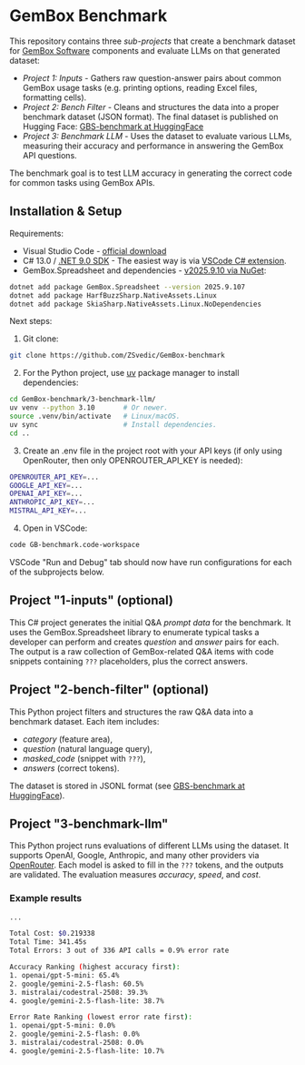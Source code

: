 # GemBox Benchmark

This repository contains three *sub-projects* that create a benchmark dataset for [GemBox Software](https://www.gemboxsoftware.com/) components and evaluate LLMs on that generated dataset: 

+ *Project 1: Inputs* - Gathers raw question-answer pairs about common GemBox usage tasks (e.g. printing options, reading Excel files, formatting cells).
+ *Project 2: Bench Filter* - Cleans and structures the data into a proper benchmark dataset (JSON format). The final dataset is published on Hugging Face: [GBS-benchmark at HuggingFace](https://huggingface.co/datasets/ZSvedic/GBS-benchmark)
+ *Project 3: Benchmark LLM* - Uses the dataset to evaluate various LLMs, measuring their accuracy and performance in answering the GemBox API questions.

The benchmark goal is to test LLM accuracy in generating the correct code for common tasks using GemBox APIs.

## Installation & Setup

Requirements:
+ Visual Studio Code - [official download](https://code.visualstudio.com/download)
+ C# 13.0 / [.NET 9.0 SDK](https://dotnet.microsoft.com/en-us/download/dotnet/9.0) - The easiest way is via [VSCode C# extension](https://marketplace.visualstudio.com/items?itemName=ms-dotnettools.csharp).
+ GemBox.Spreadsheet and dependencies - [v2025.9.10 via NuGet](https://www.nuget.org/packages/GemBox.Spreadsheet/):
```bash
dotnet add package GemBox.Spreadsheet --version 2025.9.107
dotnet add package HarfBuzzSharp.NativeAssets.Linux
dotnet add package SkiaSharp.NativeAssets.Linux.NoDependencies
```

Next steps:
1. Git clone:
```bash
git clone https://github.com/ZSvedic/GemBox-benchmark
```
2. For the Python project, use [uv](https://github.com/astral-sh/uv) package manager to install dependencies:
```bash
cd GemBox-benchmark/3-benchmark-llm/
uv venv --python 3.10       # Or newer.
source .venv/bin/activate   # Linux/macOS.
uv sync                     # Install dependencies.
cd ..
```
3. Create an .env file in the project root with your API keys (if only using OpenRouter, then only OPENROUTER_API_KEY is needed):
```bash
OPENROUTER_API_KEY=...
GOOGLE_API_KEY=...
OPENAI_API_KEY=...
ANTHROPIC_API_KEY=...
MISTRAL_API_KEY=...
```
4. Open in VSCode:
```bash
code GB-benchmark.code-workspace
```
VSCode "Run and Debug" tab should now have run configurations for each of the subprojects below.

## Project "1-inputs" (optional)

This C# project generates the initial Q&A *prompt data* for the benchmark. It uses the GemBox.Spreadsheet library to enumerate typical tasks a developer can perform and creates *question* and *answer* pairs for each. The output is a raw collection of GemBox-related Q&A items with code snippets containing `???` placeholders, plus the correct answers.

## Project "2-bench-filter" (optional)

This Python project filters and structures the raw Q&A data into a benchmark dataset. Each item includes:  
+ *category* (feature area),  
+ *question* (natural language query),  
+ *masked_code* (snippet with `???`),  
+ *answers* (correct tokens).  

The dataset is stored in JSONL format (see [GBS-benchmark at HuggingFace](https://huggingface.co/datasets/ZSvedic/GBS-benchmark)).

## Project "3-benchmark-llm"

This Python project runs evaluations of different LLMs using the dataset. It supports OpenAI, Google, Anthropic, and many other providers via [OpenRouter](https://openrouter.ai/). Each model is asked to fill in the `???` tokens, and the outputs are validated. The evaluation measures *accuracy*, *speed*, and *cost*.

### Example results

```bash
...

Total Cost: $0.219338
Total Time: 341.45s
Total Errors: 3 out of 336 API calls = 0.9% error rate

Accuracy Ranking (highest accuracy first):
1. openai/gpt-5-mini: 65.4%
2. google/gemini-2.5-flash: 60.5%
3. mistralai/codestral-2508: 39.3%
4. google/gemini-2.5-flash-lite: 38.7%

Error Rate Ranking (lowest error rate first):
1. openai/gpt-5-mini: 0.0%
2. google/gemini-2.5-flash: 0.0%
3. mistralai/codestral-2508: 0.0%
4. google/gemini-2.5-flash-lite: 10.7%
```


